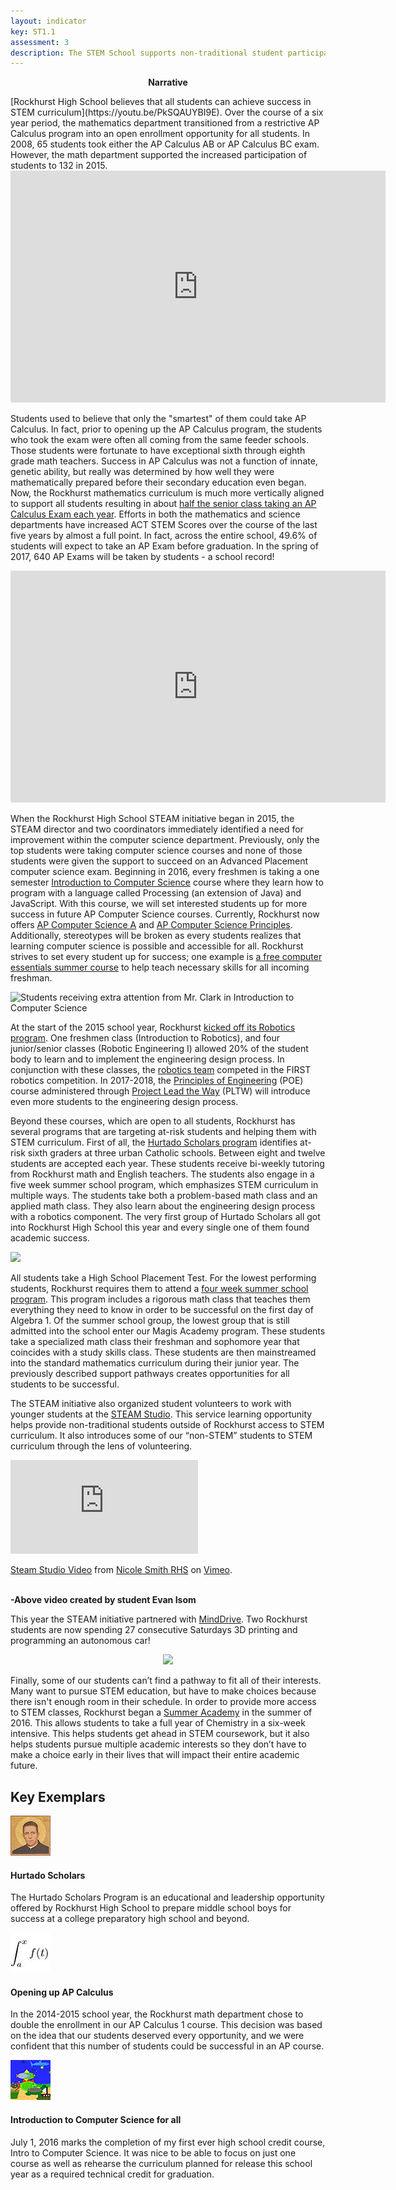 ```yaml
---
layout: indicator
key: ST1.1
assessment: 3
description: The STEM School supports non-traditional student participation through outreach to groups often underrepresented in STEM program areas.
---
```

<p align="center">
<b>Narrative</b>
</p>
[Rockhurst High School believes that all students can achieve success in STEM curriculum](https://youtu.be/PkSQAUYBI9E). Over the course of a six year period, the mathematics department transitioned from a restrictive AP Calculus program into an open enrollment opportunity for all students. In 2008, 65 students took either the AP Calculus AB or AP Calculus BC exam. However, the math department supported the increased participation of students to 132 in 2015. 
  
  <iframe width="600" height="371" seamless frameborder="0" scrolling="no" src="https://docs.google.com/spreadsheets/d/1IlRAIk7-M_YG9qy054AVHyRPeGu4TOFwwTZsczPjlz8/pubchart?oid=280636973&amp;format=interactive"></iframe>
  
Students used to believe that only the "smartest" of them could take AP Calculus. In fact, prior to opening up the AP Calculus program, the students who took the exam were often all coming from the same feeder schools. Those students were fortunate to have exceptional sixth through eighth grade math teachers. Success in AP Calculus was not a function of innate, genetic ability, but really was determined by how well they were mathematically prepared before their secondary education even began. Now, the Rockhurst mathematics curriculum is much more vertically aligned to support all students resulting in about [half the senior class taking an AP Calculus Exam each year](http://steam.rockhursths.edu/2016/05/16/AP-Calculus-AB-2015-Results.html). Efforts in both the mathematics and science departments have increased ACT STEM Scores over the course of the last five years by almost a full point. In fact, across the entire school, 49.6% of students will expect to take an AP Exam before graduation. In the spring of 2017, 640 AP Exams will be taken by students - a school record!

<iframe width="600" height="371" seamless frameborder="0" scrolling="no" src="https://docs.google.com/spreadsheets/d/1JfUvvjaQpQSP-Va8XoaV6y9W2iPicnnLU4MXh9aX55k/pubchart?oid=1722289129&amp;format=interactive"></iframe>

When the Rockhurst High School STEAM initiative began in 2015, the STEAM director and two coordinators immediately identified a need for improvement within the computer science department. Previously, only the top students were taking computer science courses and none of those students were given the support to succeed on an Advanced Placement computer science exam. Beginning in 2016, every freshmen is taking a one semester [Introduction to Computer Science](http://steam.rockhursths.edu/2016/07/01/Intro-to-CS-Down.html) course where they learn how to program with a language called Processing (an extension of Java) and JavaScript. With this course, we will set interested students up for more success in future AP Computer Science courses. Currently, Rockhurst now offers [AP Computer Science A](https://secure-media.collegeboard.org/digitalServices/pdf/ap/ap-computer-science-a-course-description.pdf) and [AP Computer Science Principles](https://drive.google.com/file/d/0B1-JIRrX_4I5YmtTdWlNUi03c21TdldPRWM5S2RWZ2xPUzg4/view?usp=sharing). Additionally, stereotypes will be broken as every students realizes that learning computer science is possible and accessible for all. Rockhurst strives to set every student up for success; one example is [a free computer essentials summer course](http://steam.rockhursths.edu/2016/09/17/CS-Success-For-All.html) to help teach necessary skills for all incoming freshman.
  
  <div class="flex-wrapper">
    <img src="{{ site.baseurl }}/img/IntroCSpicture.jpg" alt="Students receiving extra attention from Mr. Clark in Introduction to Computer Science">
</div>
  
At the start of the 2015 school year, Rockhurst [kicked off its Robotics program](http://steam.rockhursths.edu/2015/08/13/Introducing-the-Robotics-Maker-Space.html). One freshmen class (Introduction to Robotics), and four junior/senior classes (Robotic Engineering I) allowed 20% of the student body to learn and to implement the engineering design process. In conjunction with these classes, the [robotics team](http://steam.rockhursths.edu/2016/08/20/Reflections-of-a-Jesubot.html) competed in the FIRST robotics competition. In 2017-2018, the [Principles of Engineering](https://drive.google.com/file/d/0B1-JIRrX_4I5N2VYalRxS3lseUE/view?usp=sharing) (POE) course administered through [Project Lead the Way](https://drive.google.com/file/d/0B1-JIRrX_4I5N2VYalRxS3lseUE/view?usp=sharing) (PLTW) will introduce even more students to the engineering design process.
  
Beyond these courses, which are open to all students, Rockhurst has several programs that are targeting at-risk students and helping them with STEM curriculum. First of all, the [Hurtado Scholars program](https://www.rockhursths.edu/pages/about-us/about-us---hurtado-scholars-program) identifies at-risk sixth graders at three urban Catholic schools. Between eight and twelve students are accepted each year. These students receive bi-weekly tutoring from Rockhurst math and English teachers. The students also engage in a five week summer school program, which emphasizes STEM curriculum in multiple ways. The students take both a problem-based math class and an applied math class. They also learn about the engineering design process with a robotics component. The very first group of Hurtado Scholars all got into Rockhurst High School this year and every single one of them found academic success.
  
  <div class="flex-wrapper">
  <img src="{{ site.baseurl }}/img/Hurtado-Teaching-Coding.jpg">
</div>

All students take a High School Placement Test. For the lowest performing students, Rockhurst requires them to attend a [four week summer school program](https://www.rockhursths.edu/pages/academics/summer-school-and-camps/academics---summer-school---magis-academy). This program includes a rigorous math class that teaches them everything they need to know in order to be successful on the first day of Algebra 1. Of the summer school group, the lowest group that is still admitted into the school enter our Magis Academy program. These students take a specialized math class their freshman and sophomore year that coincides with a study skills class. These students are then mainstreamed into the standard mathematics curriculum during their junior year. The previously described support pathways creates opportunities for all students to be successful.


The STEAM initiative also organized student volunteers to work with younger students at the [STEAM Studio](http://steam-studio.com/). This service learning opportunity helps provide non-traditional students outside of Rockhurst access to STEM curriculum. It also introduces some of our “non-STEM” students to STEM curriculum through the lens of volunteering.

<div class="embed-container">
  <iframe src="https://player.vimeo.com/video/195454662" frameborder="0" webkitallowfullscreen mozallowfullscreen allowfullscreen></iframe>
</div>
<p><a href="https://vimeo.com/195454662">Steam Studio Video</a> from <a href="https://vimeo.com/user13294911">Nicole Smith RHS</a> on <a href="https://vimeo.com">Vimeo</a>.</p>
<br><strong> -Above video created by student Evan Isom </strong>

This year the STEAM initiative partnered with [MindDrive](http://steam.rockhursths.edu/2016/09/01/MindDrive.html). Two Rockhurst students are now spending 27 consecutive Saturdays 3D printing and programming an autonomous car! 

  <div class="flex-wrapper" align="center">
  <img src="{{ site.baseurl }}/img/MindDriveRHSStudent.jpg" style="width: 50%;">
</div>
  
Finally, some of our students can’t find a pathway to fit all of their interests. Many want to pursue STEM education, but have to make choices because there isn't enough room in their schedule. In order to provide more access to STEM classes, Rockhurst began a [Summer Academy](https://www.rockhursths.edu/pages/academics/summer-school-and-camps/academics---summer-school---high-school-credit-courses) in the summer of 2016. This allows students to take a full year of Chemistry in a six-week intensive. This helps students get ahead in STEM coursework, but it also helps students pursue multiple academic interests so they don’t have to make a choice early in their lives that will impact their entire academic future. 

## Key Exemplars

<div class="media well">
  <div class="media-left">
    <a href="https://www.rockhursths.edu/pages/about-us/about-us---hurtado-scholars-program">
      <img class="media-object" src="/img/64/Hurtado-Scholars-Icon.jpg">
    </a>
  </div>
  <div class="media-body">
    <h4 class="media-heading">Hurtado Scholars</h4>
    <p>The Hurtado Scholars Program is an educational and leadership opportunity offered by Rockhurst High School to prepare middle school boys for success at a college preparatory high school and beyond.</p>
  </div>
</div>

<div class="media well">
  <div class="media-left">
    <a href="http://steam.rockhursths.edu/2016/05/16/AP-Calculus-AB-2015-Results.html">
      <img class="media-object" src="/img/64/Opening-Up-AP-Calculus_icon.jpg">
    </a>
  </div>
  <div class="media-body">
    <h4 class="media-heading">Opening up AP Calculus</h4>
    <p>In the 2014-2015 school year, the Rockhurst math department chose to double the enrollment in our AP Calculus 1 course. This decision was based on the idea that our students deserved every opportunity, and we were confident that this number of students could be successful in an AP course.</p>
  </div>
</div>

<div class="media well">
  <div class="media-left">
    <a href="http://steam.rockhursths.edu/2016/07/01/Intro-to-CS-Down.html">
      <img class="media-object" src="/img/64/Introduction-to-computer-science-for-all-icon.jpg">
    </a>
  </div>
  <div class="media-body">
    <h4 class="media-heading">Introduction to Computer Science for all</h4>
    <p>July 1, 2016 marks the completion of my first ever high school credit course, Intro to Computer Science. It was nice to be able to focus on just one course as well as rehearse the curriculum planned for release this school year as a required technical credit for graduation.</p>
  </div>
</div>


